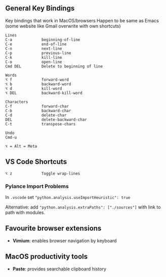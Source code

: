 ## General Key Bindings
Key bindings that work in MacOS/browsers
Happen to be same as Emacs (some website like Gmail overwrite with own shortcuts)
```
Lines
C-a             beginning-of-line
C-e             end-of-line
C-n             next-line
C-p             previous-line
C-k             kill-line
C-o             open-line
Cmd DEL         Delete to beginning of line

Words
⌥ f             forward-word
⌥ b             backward-word
⌥ d             kill-word
⌥ DEL           backward-kill-word

Characters
C-f             forward-char
C-b             backward-char
C-d             delete-char
DEL             delete-backward-char
C-t             transpose-chars

Undo
Cmd-u

⌥ = Alt = Meta
```
## VS Code Shortcuts
```
⌥ z             Toggle wrap-lines
```
### Pylance Import Problems
In `.vscode` set `"python.analysis.useImportHeuristic": true`

Alternative: add `"python.analysis.extraPaths": ["./sources"]` with link to path with modules.

## Favourite browser extensions
- **Vimium**: enables browser navigation by keyboard

## MacOS productivity tools
- **Paste**: provides searchable clipboard history 
